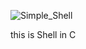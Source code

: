 ![Simple_Shell](https://github.com/Srixx24/holbertonschool-simple_shell/assets/144152489/3e47da97-6507-4efe-ab55-f68ce8685214)


this is Shell in C
